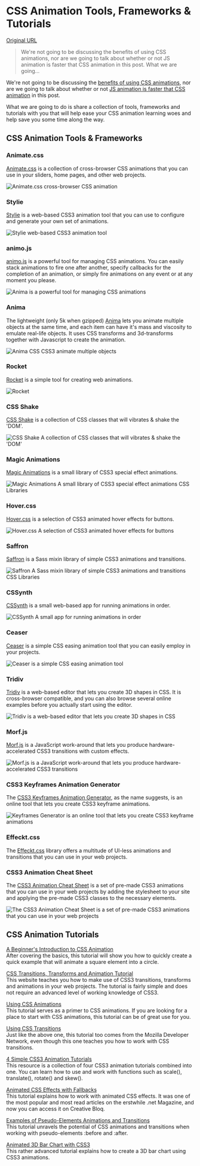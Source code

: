 # CSS Animation Tools, Frameworks & Tutorials

[Original URL](http://speckyboy.com/2015/09/09/css-animation/)

> We're not going to be discussing the benefits of using CSS animations, nor are we going to talk about whether or not JS animation is faster that CSS animation in this post. What we are going...

We're not going to be discussing the [benefits of using CSS animations](http://www.adobepress.com/articles/article.asp?p=2266739), nor are we going to talk about whether or not [JS animation is faster that CSS animation](http://davidwalsh.name/css-js-animation) in this post.

What we are going to do is share a collection of tools, frameworks and tutorials with you that will help ease your CSS animation learning woes and help save you some time along the way.

## CSS Animation Tools & Frameworks

### Animate.css

[Animate.css](http://daneden.me/animate/) is a collection of cross-browser CSS animations that you can use in your sliders, home pages, and other web projects.

![Animate.css cross-browser CSS animation](http://speckycdn.sdm.netdna-cdn.com/wp-content/uploads/2013/09/css_animation_01.jpg)

### Stylie

[Stylie](http://jeremyckahn.github.io/stylie/) is a web-based CSS3 animation tool that you can use to configure and generate your own set of animations.

![Stylie web-based CSS3 animation tool](http://speckycdn.sdm.netdna-cdn.com/wp-content/uploads/2013/09/css_animation_02.jpg)

### animo.js

[animo.js](http://labs.bigroomstudios.com/libraries/animo-js) is a powerful tool for managing CSS animations. You can easily stack animations to fire one after another, specify callbacks for the completion of an animation, or simply fire animations on any event or at any moment you please.

![Anima is a powerful tool for managing CSS animations](http://speckycdn.sdm.netdna-cdn.com/wp-content/uploads/2013/09/css_animation_03.jpg)

### Anima

The lightweight (only 5k when gzipped) [Anima](http://lvivski.com/anima/) lets you animate multiple objects at the same time, and each item can have it's mass and viscosity to emulate real-life objects. It uses CSS transforms and 3d-transforms together with Javascript to create the animation.

![Anima CSS CSS3 animate multiple objects](http://speckycdn.sdm.netdna-cdn.com/wp-content/uploads/2013/09/css_animation_04.jpg)

### Rocket

[Rocket](http://minimamente.com/example/rocket/) is a simple tool for creating web animations.

![Rocket](http://speckycdn.sdm.netdna-cdn.com/wp-content/uploads/2015/06/wk_newss_04.png)

### CSS Shake

[CSS Shake](http://elrumordelaluz.github.io/csshake/) is a collection of CSS classes that will vibrates & shake the 'DOM'.

![CSS Shake A collection of CSS classes that will vibrates & shake the 'DOM'](http://speckycdn.sdm.netdna-cdn.com/wp-content/uploads/2014/05/css_tools_resources_01.jpg)

### Magic Animations

[Magic Animations](http://www.minimamente.com/example/magic_animations/) is a small library of CSS3 special effect animations.

![Magic Animations A small library of CSS3 special effect animations CSS Libraries](http://speckycdn.sdm.netdna-cdn.com/wp-content/uploads/2014/05/css_tools_resources_02.jpg)

### Hover.css

[Hover.css](http://ianlunn.github.io/Hover/) is a selection of CSS3 animated hover effects for buttons.

![Hover.css A selection of CSS3 animated hover effects for buttons](http://speckycdn.sdm.netdna-cdn.com/wp-content/uploads/2014/05/css_tools_resources_03.jpg)

### Saffron

[Saffron](http://colindresj.github.io/saffron/) is a Sass mixin library of simple CSS3 animations and transitions.

![Saffron A Sass mixin library of simple CSS3 animations and transitions CSS Libraries](http://speckycdn.sdm.netdna-cdn.com/wp-content/uploads/2014/05/css_tools_resources_04.jpg)

### CSSynth

[CSSynth](http://bennettfeely.com/cssynth/) is a small web-based app for running animations in order.

![CSSynth A small app for running animations in order](http://speckycdn.sdm.netdna-cdn.com/wp-content/uploads/2014/05/css_tools_resources_36.jpg)

### Ceaser

[Ceaser](http://matthewlein.com/ceaser/) is a simple CSS easing animation tool that you can easily employ in your projects.

![Ceaser is a simple CSS easing animation tool](http://speckycdn.sdm.netdna-cdn.com/wp-content/uploads/2013/09/css_animation_05.jpg)

### Tridiv

[Tridiv](http://tridiv.com/) is a web-based editor that lets you create 3D shapes in CSS. It is cross-browser compatible, and you can also browse several online examples before you actually start using the editor.

![Tridiv is a web-based editor that lets you create 3D shapes in CSS](http://speckycdn.sdm.netdna-cdn.com/wp-content/uploads/2013/09/css_animation_06.jpg)

### Morf.js

[Morf.js](http://www.joelambert.co.uk/morf/) is a JavaScript work-around that lets you produce hardware-accelerated CSS3 transitions with custom effects.

![Morf.js is a JavaScript work-around that lets you produce hardware-accelerated CSS3 transitions](http://speckycdn.sdm.netdna-cdn.com/wp-content/uploads/2013/09/css_animation_08.jpg)

### CSS3 Keyframes Animation Generator

The [CSS3 Keyframes Animation Generator](http://cssanimate.com/), as the name suggests, is an online tool that lets you create CSS3 keyframe animations.

![Keyframes Generator is an online tool that lets you create CSS3 keyframe animations](http://speckycdn.sdm.netdna-cdn.com/wp-content/uploads/2013/09/css_animation_09.jpg)

### Effeckt.css

The [Effeckt.css](https://h5bp.github.io/Effeckt.css/) library offers a multitude of UI-less animations and transitions that you can use in your web projects.

### CSS3 Animation Cheat Sheet

The [CSS3 Animation Cheat Sheet](http://www.justinaguilar.com/animations/index.html) is a set of pre-made CSS3 animations that you can use in your web projects by adding the stylesheet to your site and applying the pre-made CSS3 classes to the necessary elements.

![The CSS3 Animation Cheat Sheet is a set of pre-made CSS3 animations that you can use in your web projects](http://speckycdn.sdm.netdna-cdn.com/wp-content/uploads/2013/09/css_animation_10.jpg)

## CSS Animation Tutorials

[A Beginner's Introduction to CSS Animation](http://webdesign.tutsplus.com/tutorials/a-beginners-introduction-to-css-animation--cms-21068)<br>
After covering the basics, this tutorial will show you how to quickly create a quick example that will animate a square element into a circle.

[CSS Transitions, Transforms and Animation Tutorial](http://css3.bradshawenterprises.com/)<br>
This website teaches you how to make use of CSS3 transitions, transforms and animations in your web projects. The tutorial is fairly simple and does not require an advanced level of working knowledge of CSS3.

[Using CSS Animations](https://developer.mozilla.org/en-US/docs/Web/Guide/CSS/Using_CSS_animations)<br>
This tutorial serves as a primer to CSS animations. If you are looking for a place to start with CSS animations, this tutorial can be of great use for you.

[Using CSS Transitions](https://developer.mozilla.org/en-US/docs/Web/Guide/CSS/Using_CSS_transitions)<br>
Just like the above one, this tutorial too comes from the Mozilla Developer Network, even though this one teaches you how to work with CSS transitions.

[4 Simple CSS3 Animation Tutorials](http://develop-a-website.com/simple-css3-animation-tutorials)<br>
This resource is a collection of four CSS3 animation tutorials combined into one. You can learn how to use and work with functions such as scale(), translate(), rotate() and skew().

[Animated CSS Effects with Fallbacks](http://www.netmagazine.com/tutorials/animated-css-effects-fallbacks)<br>
This tutorial explains how to work with animated CSS effects. It was one of the most popular and most read articles on the erstwhile .net Magazine, and now you can access it on Creative Bloq.

[Examples of Pseudo-Elements Animations and Transitions](http://tympanus.net/codrops/2013/05/22/examples-of-pseudo-elements-animations-and-transitions/)<br>
This tutorial unravels the potential of CSS animations and transitions when working with pseudo-elements :before and :after.

[Animated 3D Bar Chart with CSS3](http://tympanus.net/codrops/2012/05/21/animated-3d-bar-chart-with-css3/)<br>
This rather advanced tutorial explains how to create a 3D bar chart using CSS3 animations.
